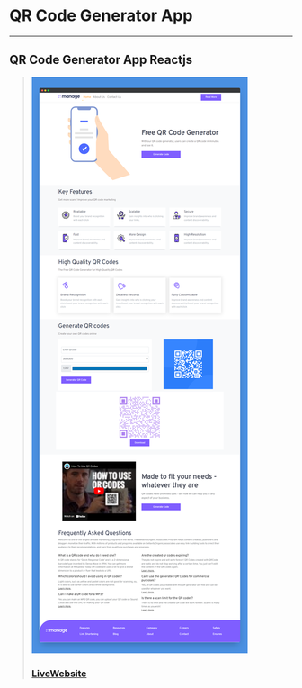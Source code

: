 # QR Code Generator App
---
QR Code Generator App Reactjs 
---
> ![Website](public/images/screenshotapp.png)
> ### [LiveWebsite]()
